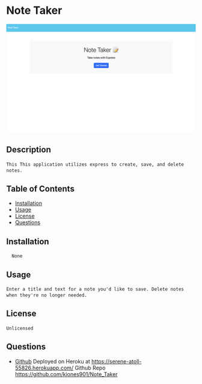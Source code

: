 # Note Taker
  
![Alt text](/assets/screenshot.png?raw=true "Screen Shot")

  ## Description
    This This application utilizes express to create, save, and delete notes.
  
  ## Table of Contents
  - [Installation](#installation)
  - [Usage](#usage)
  - [License](#license)
  - [Questions](#questions)
  
  ## Installation
      None
  
  ## Usage 
    Enter a title and text for a note you'd like to save. Delete notes when they're no longer needed.
  

  ## License
    Unlicensed
  
  ## Questions
  - [Github](https://github.com/kjones901)
Deployed on Heroku at https://serene-atoll-55826.herokuapp.com/
Github Repo https://github.com/kjones901/Note_Taker
  